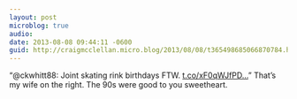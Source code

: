 ```yaml
---
layout: post
microblog: true
audio: 
date: 2013-08-08 09:44:11 -0600
guid: http://craigmcclellan.micro.blog/2013/08/08/t365498685066870784.html
---
```

“@ckwhitt88: Joint skating rink birthdays FTW. [t.co/xF0qWJfPD...](http://t.co/xF0qWJfPDm)”  That’s my wife on the right. The 90s were good to you sweetheart.

